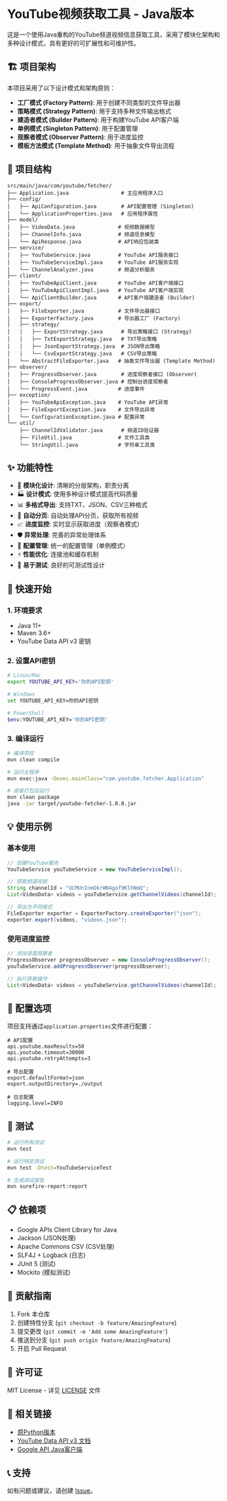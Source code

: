 # YouTube视频获取工具 - Java版本

这是一个使用Java重构的YouTube频道视频信息获取工具，采用了模块化架构和多种设计模式，具有更好的可扩展性和可维护性。

## 🏗️ 项目架构

本项目采用了以下设计模式和架构原则：

- **工厂模式 (Factory Pattern)**: 用于创建不同类型的文件导出器
- **策略模式 (Strategy Pattern)**: 用于支持多种文件输出格式
- **建造者模式 (Builder Pattern)**: 用于构建YouTube API客户端
- **单例模式 (Singleton Pattern)**: 用于配置管理
- **观察者模式 (Observer Pattern)**: 用于进度监控
- **模板方法模式 (Template Method)**: 用于抽象文件导出流程

## 📁 项目结构

```
src/main/java/com/youtube/fetcher/
├── Application.java                 # 主应用程序入口
├── config/
│   ├── ApiConfiguration.java        # API配置管理 (Singleton)
│   └── ApplicationProperties.java   # 应用程序属性
├── model/
│   ├── VideoData.java              # 视频数据模型
│   ├── ChannelInfo.java            # 频道信息模型
│   └── ApiResponse.java            # API响应包装类
├── service/
│   ├── YouTubeService.java         # YouTube API服务接口
│   ├── YouTubeServiceImpl.java     # YouTube API服务实现
│   └── ChannelAnalyzer.java        # 频道分析服务
├── client/
│   ├── YouTubeApiClient.java       # YouTube API客户端接口
│   ├── YouTubeApiClientImpl.java   # YouTube API客户端实现
│   └── ApiClientBuilder.java       # API客户端建造者 (Builder)
├── export/
│   ├── FileExporter.java           # 文件导出器接口
│   ├── ExporterFactory.java        # 导出器工厂 (Factory)
│   ├── strategy/
│   │   ├── ExportStrategy.java      # 导出策略接口 (Strategy)
│   │   ├── TxtExportStrategy.java   # TXT导出策略
│   │   ├── JsonExportStrategy.java  # JSON导出策略
│   │   └── CsvExportStrategy.java   # CSV导出策略
│   └── AbstractFileExporter.java   # 抽象文件导出器 (Template Method)
├── observer/
│   ├── ProgressObserver.java        # 进度观察者接口 (Observer)
│   ├── ConsoleProgressObserver.java # 控制台进度观察者
│   └── ProgressEvent.java          # 进度事件
├── exception/
│   ├── YouTubeApiException.java    # YouTube API异常
│   ├── FileExportException.java    # 文件导出异常
│   └── ConfigurationException.java # 配置异常
└── util/
    ├── ChannelIdValidator.java      # 频道ID验证器
    ├── FileUtil.java               # 文件工具类
    └── StringUtil.java             # 字符串工具类
```

## ✨ 功能特性

- 🎯 **模块化设计**: 清晰的分层架构，职责分离
- 🏭 **设计模式**: 使用多种设计模式提高代码质量
- 📊 **多格式导出**: 支持TXT、JSON、CSV三种格式
- 🔄 **自动分页**: 自动处理API分页，获取所有视频
- 📈 **进度监控**: 实时显示获取进度（观察者模式）
- 🛡️ **异常处理**: 完善的异常处理体系
- 🔧 **配置管理**: 统一的配置管理（单例模式）
- ⚡ **性能优化**: 连接池和缓存机制
- 🧪 **易于测试**: 良好的可测试性设计

## 🚀 快速开始

### 1. 环境要求

- Java 11+
- Maven 3.6+
- YouTube Data API v3 密钥

### 2. 设置API密钥

```bash
# Linux/Mac
export YOUTUBE_API_KEY='你的API密钥'

# Windows
set YOUTUBE_API_KEY=你的API密钥

# PowerShell
$env:YOUTUBE_API_KEY='你的API密钥'
```

### 3. 编译运行

```bash
# 编译项目
mvn clean compile

# 运行主程序
mvn exec:java -Dexec.mainClass="com.youtube.fetcher.Application"

# 或者打包后运行
mvn clean package
java -jar target/youtube-fetcher-1.0.0.jar
```

## 💡 使用示例

### 基本使用

```java
// 创建YouTube服务
YouTubeService youTubeService = new YouTubeServiceImpl();

// 获取频道视频
String channelId = "UCMUnInmOkrWN4gof9KlhNmQ";
List<VideoData> videos = youTubeService.getChannelVideos(channelId);

// 导出为不同格式
FileExporter exporter = ExporterFactory.createExporter("json");
exporter.export(videos, "videos.json");
```

### 使用进度监控

```java
// 添加进度观察者
ProgressObserver progressObserver = new ConsoleProgressObserver();
youTubeService.addProgressObserver(progressObserver);

// 执行获取操作
List<VideoData> videos = youTubeService.getChannelVideos(channelId);
```

## 🔧 配置选项

项目支持通过`application.properties`文件进行配置：

```properties
# API配置
api.youtube.maxResults=50
api.youtube.timeout=30000
api.youtube.retryAttempts=3

# 导出配置
export.defaultFormat=json
export.outputDirectory=./output

# 日志配置
logging.level=INFO
```

## 🧪 测试

```bash
# 运行所有测试
mvn test

# 运行特定测试
mvn test -Dtest=YouTubeServiceTest

# 生成测试报告
mvn surefire-report:report
```

## 📋 依赖项

- Google APIs Client Library for Java
- Jackson (JSON处理)
- Apache Commons CSV (CSV处理)
- SLF4J + Logback (日志)
- JUnit 5 (测试)
- Mockito (模拟测试)

## 🤝 贡献指南

1. Fork 本仓库
2. 创建特性分支 (`git checkout -b feature/AmazingFeature`)
3. 提交更改 (`git commit -m 'Add some AmazingFeature'`)
4. 推送到分支 (`git push origin feature/AmazingFeature`)
5. 开启 Pull Request

## 📄 许可证

MIT License - 详见 [LICENSE](LICENSE) 文件

## 🔗 相关链接

- [原Python版本](https://github.com/Joseph19820124/YouTube-20250524)
- [YouTube Data API v3 文档](https://developers.google.com/youtube/v3)
- [Google API Java客户端](https://github.com/googleapis/google-api-java-client)

## 📞 支持

如有问题或建议，请创建 [Issue](https://github.com/Joseph19820124/YouTube-Java-20250524/issues)。